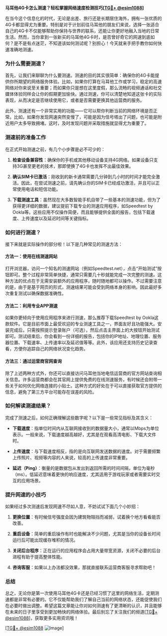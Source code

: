 **马耳他4G卡怎么测速？轻松掌握网络速度检测技巧[[TG💪+ @esim1088](https://t.me/s/esim1088)]**

在当今这个信息化的时代，无论是出差、旅行还是长期居住海外，拥有一张优质的4G卡都显得尤为重要。特别是对于计划前往马耳他的朋友们来说，选择一张适合自己的4G卡不仅能够帮助你保持与世界的联系，还能让你更好地融入当地的日常生活。然而，当你拿到一张新买的马耳他4G卡时，是否曾好奇它的网速到底如何？是不是有点迷茫，不知道该如何测试呢？别担心！今天就来手把手教你如何快速准确地测速。

### **为什么需要测速？**

首先，让我们来聊聊为什么要测速。测速的目的其实很简单：确保你的4G卡能提供你所期望的网络服务体验。比如，如果你打算在马耳他工作或学习，稳定的高速网络对你来说至关重要；而如果你只是想在这里度假，那么流畅的视频通话和社交媒体体验同样会让你的假期更加愉快。通过测速，你可以清楚地知道这张卡的实际表现，从而决定是否继续使用它，或者是否需要更换其他运营商的服务。

此外，测速还有一个非常实用的功能——它可以帮你判断当前的网络环境是否正常。比如，如果你发现网速突然变慢了，可能是因为信号塔出了问题，也可能是附近用户太多导致拥堵。这时，及时发现问题并采取措施就显得尤为重要了。

### **测速前的准备工作**

在正式开始测速之前，有几个小步骤是必不可少的：

1. **检查设备兼容性**：确保你的手机或其他移动设备支持4G网络。如果设备只支持3G甚至更老的技术，那即使换了4G卡也发挥不出最佳效果。
   
2. **确认SIM卡已激活**：刚收到的新卡通常需要几分钟到几小时的时间才能完全激活。因此，在尝试测速之前，请先确认你的SIM卡已经成功激活，并且可以正常使用电话和短信功能。

3. **下载测速工具**：虽然现在大多数智能手机自带了一些基本的测速功能，但为了获得更详细的数据，建议提前下载专业的测速应用程序，如Speedtest by Ookla等。这些应用不仅操作简便，而且能够提供全面的报告，包括下载速度、上传速度以及延迟时间等关键指标。

### **如何进行测速？**

接下来就是实际操作的部分啦！以下是几种常见的测速方法：

#### **方法一：使用在线测速网站**
打开浏览器，访问一个知名的测速网站（例如Speedtest.net），点击“开始测试”按钮即可。整个过程非常简单快捷，通常只需要几十秒就能完成一次完整的测速。这种方法的优点在于无需安装额外的应用程序，随时随地都可以操作。不过需要注意的是，由于是基于网页的形式，测速结果可能会受到网络本身的影响，因此最好多次重复测试以确保数据准确性。

#### **方法二：利用专业APP测速**
如果你更倾向于使用应用程序来进行测速，那么推荐下载Speedtest by Ookla这款软件。它是目前市面上最受欢迎的专业测速工具之一，界面友好且功能强大。安装完成后，只需按照提示登录账户（可选），然后点击主界面上的大按钮开始测试即可。测试结束后，你会看到一份详细的报告，包括你的IP地址、地理位置、服务器位置、下载速率、上传速率以及延迟值等等。此外，该应用还支持历史记录查看，方便你追踪自己的网络状况变化趋势。

#### **方法三：通过运营商官网查询**
除了上述两种方式外，你还可以直接访问马耳他当地电信运营商的官方网站查询相关信息。许多运营商都会在其官网上提供免费的在线测速服务，有时候还会附带一些关于如何优化网络连接的小贴士。这种方式的好处在于可以直接获取官方提供的信息，避免了第三方平台可能存在误差的风险。

### **如何解读测速结果？**

完成了测速之后，如何正确理解这些数字呢？以下是一些常见指标及其含义：

- **下载速度**：指单位时间内从互联网接收到的数据量大小，通常以Mbps为单位表示。一般来说，下载速度越高越好，尤其是在观看高清电影、下载大文件时。
  
- **上传速度**：与下载速度相反，指的是向互联网发送数据的速度。对于需要频繁上传照片、视频等内容的人来说，较高的上传速度非常重要。
  
- **延迟（Ping）**：衡量的是数据包从发出到返回所需的时间间隔，单位为毫秒（ms）。低延迟意味着更快的响应速度，尤其适用于游戏玩家或者需要实时交互的应用场景。

### **提升网速的小技巧**

如果经过多次测速后发现网速不尽如人意，不妨试试下面几个小妙招：

1. **更换位置**：有时候信号强度会因为建筑物阻挡而减弱，试着换个地方看看能否改善。

2. **重启设备**：简单的重启操作有时也能解决不少问题，尤其是当你的设备长时间运行后可能出现缓存堆积的情况。

3. **关闭后台程序**：正在运行的应用程序会占用大量带宽资源，关闭不必要的后台进程有助于提高整体性能。

4. **咨询客服**：如果以上办法都没效果，那就直接联系运营商客服寻求帮助吧！

### **总结**

总之，无论你是第一次使用马耳他4G卡还是已经习惯了这里的网络生活，定期测速都是非常有必要的。它不仅能帮助我们了解自己当前的网络状态，还能促使我们在必要时做出调整。希望这篇文章能让你对如何测速有了更清晰的认识，并且能够在未来的日子里享受到更加畅快的网络体验。最后别忘了关注我们的频道[[TG💪+ @esim1088](https://t.me/s/esim1088)]，获取更多实用资讯哦！

[[TG💪+ @esim1088](https://t.me/s/esim1088) ![Image](https://i.postimg.cc/4NQfJmqS/Snipaste-2025-05-13-00-14-12.png)]
